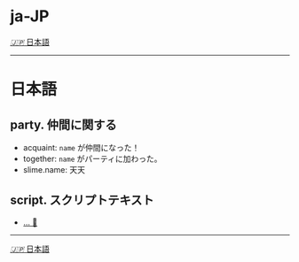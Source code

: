 # ja-JP

[*🇯🇵* 日本語](./index.md#日本語)

---

# 日本語

## party. 仲間に関する

- acquaint: `name` が仲間になった！
- together: `name` がパーティに加わった。
- slime.name: 天天

## script. スクリプトテキスト

- [... 🧷](./zh-CN-script.md#剧情文本)

---

[*🇯🇵* 日本語](./index.md#日本語)
